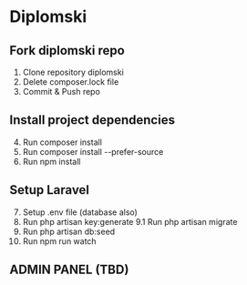 # Diplomski

## Fork diplomski repo
1. Clone repository diplomski
2. Delete composer.lock file
3. Commit & Push repo

## Install project dependencies

4. Run composer install
5. Run composer install --prefer-source
6. Run npm install

## Setup Laravel
7. Setup .env file (database also)
8. Run php artisan key:generate
9.1 Run php artisan migrate
11. Run php artisan db:seed
12. Run npm run watch

## ADMIN PANEL (TBD)
